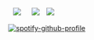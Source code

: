 ⠀![](https://komarev.com/ghpvc/?username=trody&color=3f3f3f&label=⟢&style=flat-square) 　 [![](https://media.discordapp.net/attachments/1174359818836910140/1321897138082549780/Untitled140_20241227033816.png?ex=676ee825&is=676d96a5&hm=f7add25c0a6a231078ff955564f9406ae32c9bc76d50470d85a719876520ea7d&=&format=webp&quality=lossless&width=115&height=41)](https://rentry.co/hollywood)　[![](https://media.discordapp.net/attachments/1174359818836910140/1321897137847664650/Untitled140_20241227033819.png?ex=676ee825&is=676d96a5&hm=9575bdd884d1c03ab4220630c3e733e751d39201458cd69a0d3c74b8b7611c72&=&format=webp&quality=lossless&width=115&height=41)](https://trody.atabook.org/)
 
[![spotify-github-profile](https://spotify-github-profile.kittinanx.com/api/view?uid=3152hej4rx6alviruqcx4h2xzbqi&cover_image=true&theme=novatorem&show_offline=true&background_color=121212&interchange=false&bar_color=aaa6b5&bar_color_cover=false)](https://github.com/kittinan/spotify-github-profile)
